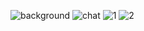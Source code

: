 ![background](https://github.com/medwejonok/RAG_LLM_ChatBot/assets/112614413/2c0df9f4-08fb-4787-82de-f53491b90e84)
![chat](https://github.com/medwejonok/RAG_LLM_ChatBot/assets/112614413/c90392c5-c1ce-400e-82b7-38395f3603c7)
![1](https://github.com/medwejonok/RAG_LLM_ChatBot/assets/112614413/6064721d-b344-40d6-be44-d750bb6800bb)
![2](https://github.com/medwejonok/RAG_LLM_ChatBot/assets/112614413/9e6498e7-5f65-4c32-b4f0-3b19dc7ad0c7)
